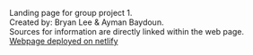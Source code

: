 <p>
Landing page for group project 1.<br>
Created by: Bryan Lee & Ayman Baydoun.<br>
Sources for information are directly linked within the web page.<br>
<a href="https://tunetonicify.netlify.app" target="_blank">Webpage deployed on netlify</a>
</p>
